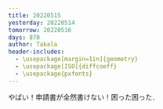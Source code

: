 ```yaml
---
title: 20220515
yesterday: 20220514
tomorrow: 20220516
days: 870
author: Takala
header-includes:
  - \usepackage[margin=1in]{geometry}
  - \usepackage[ISO]{diffcoeff}
  - \usepackage{pxfonts}
---
```



やばい！申請書が全然書けない！困った困った．


